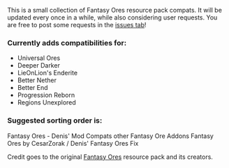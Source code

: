 This is a small collection of Fantasy Ores resource pack compats.
It will be updated every once in a while, while also considering user requests.
You are free to post some requests in the [issues tab](https://github.com/mxKeaton/Denis-Fantasy-Ore-Compats/issues "issues tab")!

### Currently adds compatibilities for:
- Universal Ores
- Deeper Darker
- LieOnLion's Enderite
- Better Nether
- Better End
- Progression Reborn
- Regions Unexplored

### Suggested sorting order is:
Fantasy Ores - Denis' Mod Compats
other Fantasy Ore Addons
Fantasy Ores by CesarZorak / Denis' Fantasy Ores Fix

Credit goes to the original [Fantasy Ores](https://www.curseforge.com/minecraft/texture-packs/fantasy-ores-by-cesarzorak "Fantasy Ores") resource pack and its creators.
